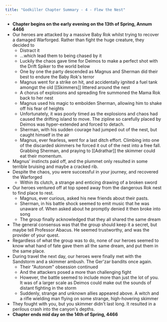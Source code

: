 ```yaml
---
title: "Godkiller Chapter Summary - 4 - Flew the Nest"
---
```

- **Chapter begins on the early evening on the 13th of Spring, Annum 4466**
- Our heroes are attacked by a massive Baby Rok whilst trying to recover a damaged Warforged. Rather than fight the huge creature, they decided to
	- Distract it
	- …which lead them to being chased by it
	- Luckily the chaos gave time for Deimos to make a perfect shot with the Drift Spiker to the world below
	- One by one the party descended as Magnus and Sherman did their best to endure the Baby Rok's terror
	- Magnus went for a strike on hit, and accidentally ignited a fuel tank amongst the old [[Skimmers]] littered around the nest
	- A chorus of explosions and spreading fire summoned the Mama Rok back to her nest
	- Magnus used his magic to embolden Sherman, allowing him to shake off his fear of heights
	- Unfortunately, it was poorly timed as the explosions and chaos had caused the drifting island to move. The zipline so carefully placed by Deimos was hyper-extended and forced to detach.
	- Sherman, with his sudden courage had jumped out of the nest, but caught himself in the air
	- Magnus, ever fearless, went for a last ditch effort. Climbing into one of the discarded skimmers he forced it out of the nest into a free fall. Grabbing Sherman, and praying to [[Adrathar]] the skimmer could eat their momentum.
- Magnus' instincts paid off, and the plummet only resulted in some terrible bruising and maybe a cracked rib. 
- Despite the chaos, you were successful in your journey, and recovered the Warforged
	- Within its clutch, a strange and enticing drawing of a broken sword
- Our heroes ventured off at top speed away from the dangerous Rok nest to find place to rest.
	- Magnus, ever curious, asked his new friends about their pasts.
	- Sherman, in his battle shock seemed to emit music that he was unaware of. When asked about he promptly denied it then broke into song
	- The group finally acknowledged that they all shared the same dream
- The general consensus was that the group should keep it a secret, but maybe tell Professor Abacus. He seemed trustworthy, and was the provider of your quest.
- Regardless of what the group was to do, none of our heroes seemed to know what hand of fate gave them all the same dream, and put them in the same place.
- During travel the next day, our heroes were finally met with the Sandstorm and a skimmer ambush. The Ger'zar bandits once again.
	- Their "Autonom" obsession continued
	- And the attackers posed a more than challenging fight
	- However, the battle seemed to include more than just the lot of you. It was of a larger scale as Deimos could make out the sounds of distant fighting in the storm
	- Suddenly, strange and unknown allies appeared above. A witch and a rifle wielding man flying on some strange, high-hovering skimmer
- They fought with you, but you skimmer didn't last long. It resulted in a perilous crash into the canyon's depths.
- **Chapter ends mid day on the 14th of Spring, 4466**